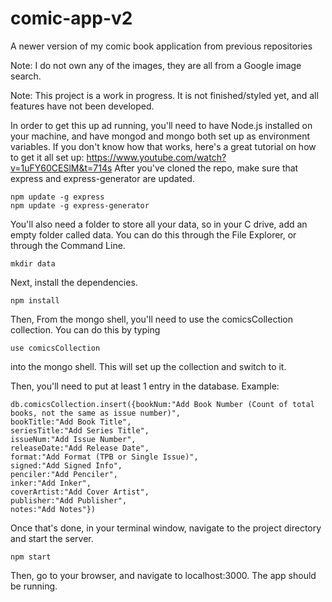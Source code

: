 # comic-app-v2
A newer version of my comic book application from previous repositories

Note: I do not own any of the images, they are all from a Google image search.

Note: This project is a work in progress. It is not finished/styled yet, and all features have not been developed.

In order to get this up ad running, you'll need to have Node.js installed on your machine,
and have mongod and mongo both set up as environment variables.
If you don't know how that works, here's a great tutorial on how to get it all set up: https://www.youtube.com/watch?v=1uFY60CESlM&t=714s
After you've cloned the repo, make sure that express and express-generator are updated.
```
npm update -g express
npm update -g express-generator
```
You'll also need a folder to store all your data, so in your C drive, add an empty folder called data. You can do this through the File Explorer, or through the Command Line.
```
mkdir data
```
Next, install the dependencies.
```
npm install
```
Then, From the mongo shell, you'll need to use the comicsCollection collection. You can do this by typing 
```
use comicsCollection
```
into the mongo shell. This will set up the collection and switch to it.

Then, you'll need to put at least 1 entry in the database.
Example:
```
db.comicsCollection.insert({bookNum:"Add Book Number (Count of total books, not the same as issue number)", 
bookTitle:"Add Book Title", 
seriesTitle:"Add Series Title", 
issueNum:"Add Issue Number", 
releaseDate:"Add Release Date", 
format:"Add Format (TPB or Single Issue)", 
signed:"Add Signed Info", 
penciler:"Add Penciler", 
inker:"Add Inker", 
coverArtist:"Add Cover Artist", 
publisher:"Add Publisher", 
notes:"Add Notes"})
```
Once that's done, in your terminal window, navigate to the project directory and start the server.
```
npm start
```
Then, go to your browser, and navigate to localhost:3000. The app should be running.
